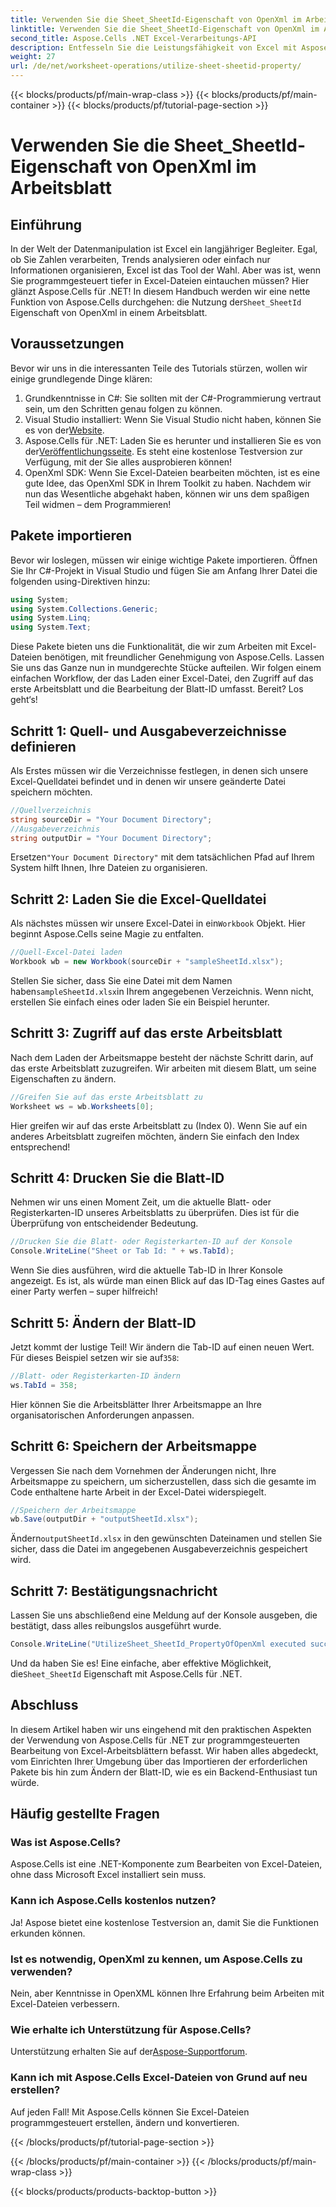 ```yaml
---
title: Verwenden Sie die Sheet_SheetId-Eigenschaft von OpenXml im Arbeitsblatt
linktitle: Verwenden Sie die Sheet_SheetId-Eigenschaft von OpenXml im Arbeitsblatt
second_title: Aspose.Cells .NET Excel-Verarbeitungs-API
description: Entfesseln Sie die Leistungsfähigkeit von Excel mit Aspose.Cells für .NET. Lernen Sie mit unserer Schritt-für-Schritt-Anleitung, Blatt-IDs effektiv zu bearbeiten.
weight: 27
url: /de/net/worksheet-operations/utilize-sheet-sheetid-property/
---
```


{{< blocks/products/pf/main-wrap-class >}}
{{< blocks/products/pf/main-container >}}
{{< blocks/products/pf/tutorial-page-section >}}

# Verwenden Sie die Sheet_SheetId-Eigenschaft von OpenXml im Arbeitsblatt

## Einführung
In der Welt der Datenmanipulation ist Excel ein langjähriger Begleiter. Egal, ob Sie Zahlen verarbeiten, Trends analysieren oder einfach nur Informationen organisieren, Excel ist das Tool der Wahl. Aber was ist, wenn Sie programmgesteuert tiefer in Excel-Dateien eintauchen müssen? Hier glänzt Aspose.Cells für .NET! In diesem Handbuch werden wir eine nette Funktion von Aspose.Cells durchgehen: die Nutzung der`Sheet_SheetId` Eigenschaft von OpenXml in einem Arbeitsblatt.
## Voraussetzungen
Bevor wir uns in die interessanten Teile des Tutorials stürzen, wollen wir einige grundlegende Dinge klären:
1. Grundkenntnisse in C#: Sie sollten mit der C#-Programmierung vertraut sein, um den Schritten genau folgen zu können.
2.  Visual Studio installiert: Wenn Sie Visual Studio nicht haben, können Sie es von der[Website](https://visualstudio.microsoft.com/).
3.  Aspose.Cells für .NET: Laden Sie es herunter und installieren Sie es von der[Veröffentlichungsseite](https://releases.aspose.com/cells/net/). Es steht eine kostenlose Testversion zur Verfügung, mit der Sie alles ausprobieren können!
4. OpenXml SDK: Wenn Sie Excel-Dateien bearbeiten möchten, ist es eine gute Idee, das OpenXml SDK in Ihrem Toolkit zu haben.
Nachdem wir nun das Wesentliche abgehakt haben, können wir uns dem spaßigen Teil widmen – dem Programmieren!
## Pakete importieren
Bevor wir loslegen, müssen wir einige wichtige Pakete importieren. Öffnen Sie Ihr C#-Projekt in Visual Studio und fügen Sie am Anfang Ihrer Datei die folgenden using-Direktiven hinzu:
```csharp
using System;
using System.Collections.Generic;
using System.Linq;
using System.Text;
```
Diese Pakete bieten uns die Funktionalität, die wir zum Arbeiten mit Excel-Dateien benötigen, mit freundlicher Genehmigung von Aspose.Cells.
Lassen Sie uns das Ganze nun in mundgerechte Stücke aufteilen. Wir folgen einem einfachen Workflow, der das Laden einer Excel-Datei, den Zugriff auf das erste Arbeitsblatt und die Bearbeitung der Blatt-ID umfasst. Bereit? Los geht‘s!
## Schritt 1: Quell- und Ausgabeverzeichnisse definieren
Als Erstes müssen wir die Verzeichnisse festlegen, in denen sich unsere Excel-Quelldatei befindet und in denen wir unsere geänderte Datei speichern möchten.
```csharp
//Quellverzeichnis
string sourceDir = "Your Document Directory";
//Ausgabeverzeichnis
string outputDir = "Your Document Directory";
```
 Ersetzen`"Your Document Directory"` mit dem tatsächlichen Pfad auf Ihrem System hilft Ihnen, Ihre Dateien zu organisieren.
## Schritt 2: Laden Sie die Excel-Quelldatei
 Als nächstes müssen wir unsere Excel-Datei in ein`Workbook` Objekt. Hier beginnt Aspose.Cells seine Magie zu entfalten.
```csharp
//Quell-Excel-Datei laden
Workbook wb = new Workbook(sourceDir + "sampleSheetId.xlsx");
```
 Stellen Sie sicher, dass Sie eine Datei mit dem Namen haben`sampleSheetId.xlsx`in Ihrem angegebenen Verzeichnis. Wenn nicht, erstellen Sie einfach eines oder laden Sie ein Beispiel herunter.
## Schritt 3: Zugriff auf das erste Arbeitsblatt
Nach dem Laden der Arbeitsmappe besteht der nächste Schritt darin, auf das erste Arbeitsblatt zuzugreifen. Wir arbeiten mit diesem Blatt, um seine Eigenschaften zu ändern.
```csharp
//Greifen Sie auf das erste Arbeitsblatt zu
Worksheet ws = wb.Worksheets[0];
```
Hier greifen wir auf das erste Arbeitsblatt zu (Index 0). Wenn Sie auf ein anderes Arbeitsblatt zugreifen möchten, ändern Sie einfach den Index entsprechend!
## Schritt 4: Drucken Sie die Blatt-ID
Nehmen wir uns einen Moment Zeit, um die aktuelle Blatt- oder Registerkarten-ID unseres Arbeitsblatts zu überprüfen. Dies ist für die Überprüfung von entscheidender Bedeutung.
```csharp
//Drucken Sie die Blatt- oder Registerkarten-ID auf der Konsole
Console.WriteLine("Sheet or Tab Id: " + ws.TabId);
```
Wenn Sie dies ausführen, wird die aktuelle Tab-ID in Ihrer Konsole angezeigt. Es ist, als würde man einen Blick auf das ID-Tag eines Gastes auf einer Party werfen – super hilfreich!
## Schritt 5: Ändern der Blatt-ID
 Jetzt kommt der lustige Teil! Wir ändern die Tab-ID auf einen neuen Wert. Für dieses Beispiel setzen wir sie auf`358`:
```csharp
//Blatt- oder Registerkarten-ID ändern
ws.TabId = 358;
```
Hier können Sie die Arbeitsblätter Ihrer Arbeitsmappe an Ihre organisatorischen Anforderungen anpassen.
## Schritt 6: Speichern der Arbeitsmappe
Vergessen Sie nach dem Vornehmen der Änderungen nicht, Ihre Arbeitsmappe zu speichern, um sicherzustellen, dass sich die gesamte im Code enthaltene harte Arbeit in der Excel-Datei widerspiegelt.
```csharp
//Speichern der Arbeitsmappe
wb.Save(outputDir + "outputSheetId.xlsx");
```
 Ändern`outputSheetId.xlsx` in den gewünschten Dateinamen und stellen Sie sicher, dass die Datei im angegebenen Ausgabeverzeichnis gespeichert wird.
## Schritt 7: Bestätigungsnachricht
Lassen Sie uns abschließend eine Meldung auf der Konsole ausgeben, die bestätigt, dass alles reibungslos ausgeführt wurde.
```csharp
Console.WriteLine("UtilizeSheet_SheetId_PropertyOfOpenXml executed successfully.\r\n");
```
 Und da haben Sie es! Eine einfache, aber effektive Möglichkeit, die`Sheet_SheetId` Eigenschaft mit Aspose.Cells für .NET.
## Abschluss
In diesem Artikel haben wir uns eingehend mit den praktischen Aspekten der Verwendung von Aspose.Cells für .NET zur programmgesteuerten Bearbeitung von Excel-Arbeitsblättern befasst. Wir haben alles abgedeckt, vom Einrichten Ihrer Umgebung über das Importieren der erforderlichen Pakete bis hin zum Ändern der Blatt-ID, wie es ein Backend-Enthusiast tun würde. 
## Häufig gestellte Fragen
### Was ist Aspose.Cells?
Aspose.Cells ist eine .NET-Komponente zum Bearbeiten von Excel-Dateien, ohne dass Microsoft Excel installiert sein muss.
### Kann ich Aspose.Cells kostenlos nutzen?
Ja! Aspose bietet eine kostenlose Testversion an, damit Sie die Funktionen erkunden können.
### Ist es notwendig, OpenXml zu kennen, um Aspose.Cells zu verwenden?
Nein, aber Kenntnisse in OpenXML können Ihre Erfahrung beim Arbeiten mit Excel-Dateien verbessern.
### Wie erhalte ich Unterstützung für Aspose.Cells?
 Unterstützung erhalten Sie auf der[Aspose-Supportforum](https://forum.aspose.com/c/cells/9).
### Kann ich mit Aspose.Cells Excel-Dateien von Grund auf neu erstellen?
Auf jeden Fall! Mit Aspose.Cells können Sie Excel-Dateien programmgesteuert erstellen, ändern und konvertieren.

{{< /blocks/products/pf/tutorial-page-section >}}

{{< /blocks/products/pf/main-container >}}
{{< /blocks/products/pf/main-wrap-class >}}

{{< blocks/products/products-backtop-button >}}

